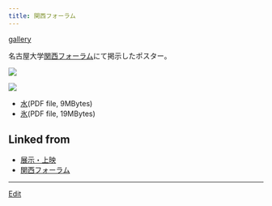 ```yaml
---
title: 関西フォーラム
---
```

[gallery](/gallery)





名古屋大学[関西フォーラム](/関西フォーラム)にて掲示したポスター。

![](http://theochem.chem.okayama-u.ac.jp/vitroid/関西フォーラム/xx-4.png)

![](http://theochem.chem.okayama-u.ac.jp/vitroid/関西フォーラム/xx-5.png)

* [水](http://www2.chem.nagoya-u.ac.jp/~og/10Research/81PR20041117/water.pdf)(PDF file, 9MBytes)
* [氷](http://www2.chem.nagoya-u.ac.jp/~og/10Research/81PR20041117/ice.pdf)(PDF file, 19MBytes)




## Linked from

* [展示・上映](/展示・上映)
* [関西フォーラム](/関西フォーラム)


----

[Edit](https://github.com/vitroid/vitroid.github.io/edit/master/MD/関西フォーラム.md)

